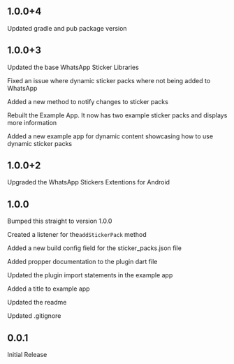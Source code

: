 ## 1.0.0+4

Updated gradle and pub package version

## 1.0.0+3

Updated the base WhatsApp Sticker Libraries

Fixed an issue where dynamic sticker packs where not being added to WhatsApp

Added a new method to notify changes to sticker packs

Rebuilt the Example App.  It now has two example sticker packs and displays more information

Added a new example app for dynamic content showcasing how to use dynamic sticker packs

## 1.0.0+2

Upgraded the WhatsApp Stickers Extentions for Android

## 1.0.0

Bumped this straight to version 1.0.0

Created a listener for the`addStickerPack` method

Added a new build config field for the sticker_packs.json file

Added propper documentation to the plugin dart file

Updated the plugin import statements in the example app

Added a title to example app

Updated the readme

Updated .gitignore

## 0.0.1

Initial Release